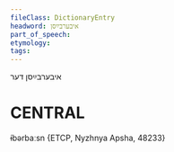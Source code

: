 ```yaml
---
fileClass: DictionaryEntry
headword: איבערבײַסן
part_of_speech: 
etymology: 
tags: 
---
```

איבערבײַסן
דער

CENTRAL
========

ɨ́bərbaːsn {ETCP, Nyzhnya Apsha, 48233}